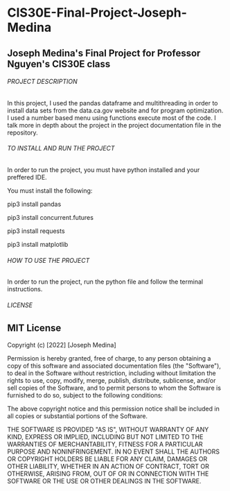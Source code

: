 # CIS30E-Final-Project-Joseph-Medina

## Joseph Medina's Final Project for Professor Nguyen's CIS30E class

###### PROJECT DESCRIPTION
In this project, I used the pandas dataframe and multithreading in order to install data sets from the data.ca.gov website and for program optimization. I used a number based menu using functions execute most of the code. I talk more in depth about the project in the project documentation file in the repository.

###### TO INSTALL AND RUN THE PROJECT
In order to run the project, you must have python installed and your preffered IDE. 

You must install the following:

pip3 install pandas

pip3 install concurrent.futures

pip3 install requests

pip3 install matplotlib

###### HOW TO USE THE PROJECT
In order to run the project, run the python file and follow the terminal instructions.

###### LICENSE

## MIT License

Copyright (c) [2022] [Joseph Medina]

Permission is hereby granted, free of charge, to any person obtaining a copy
of this software and associated documentation files (the "Software"), to deal
in the Software without restriction, including without limitation the rights
to use, copy, modify, merge, publish, distribute, sublicense, and/or sell
copies of the Software, and to permit persons to whom the Software is
furnished to do so, subject to the following conditions:

The above copyright notice and this permission notice shall be included in all
copies or substantial portions of the Software.

THE SOFTWARE IS PROVIDED "AS IS", WITHOUT WARRANTY OF ANY KIND, EXPRESS OR
IMPLIED, INCLUDING BUT NOT LIMITED TO THE WARRANTIES OF MERCHANTABILITY,
FITNESS FOR A PARTICULAR PURPOSE AND NONINFRINGEMENT. IN NO EVENT SHALL THE
AUTHORS OR COPYRIGHT HOLDERS BE LIABLE FOR ANY CLAIM, DAMAGES OR OTHER
LIABILITY, WHETHER IN AN ACTION OF CONTRACT, TORT OR OTHERWISE, ARISING FROM,
OUT OF OR IN CONNECTION WITH THE SOFTWARE OR THE USE OR OTHER DEALINGS IN THE
SOFTWARE.
